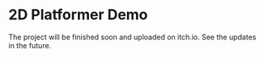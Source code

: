 # 2D Platformer Demo
The project will be finished soon and uploaded on itch.io. See the updates in the future.
